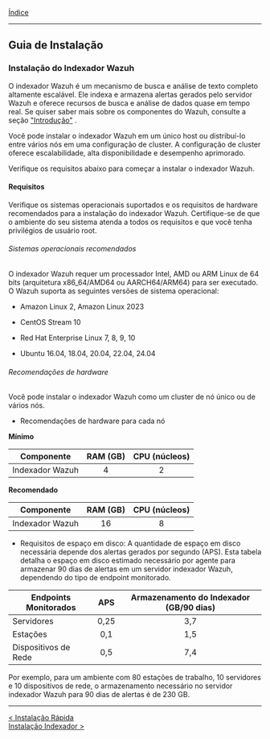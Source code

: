 [Índice](Indice.md)  
___
## Guia de Instalação

### Instalação do Indexador Wazuh

O indexador Wazuh é um mecanismo de busca e análise de texto completo altamente escalável. Ele indexa e armazena alertas gerados pelo servidor Wazuh e oferece recursos de busca e análise de dados quase em tempo real. Se quiser saber mais sobre os componentes do Wazuh, consulte a seção ["Introdução"](README.md) .

Você pode instalar o indexador Wazuh em um único host ou distribuí-lo entre vários nós em uma configuração de cluster. A configuração de cluster oferece escalabilidade, alta disponibilidade e desempenho aprimorado.

Verifique os requisitos abaixo para começar a instalar o indexador Wazuh.

#### Requisitos

Verifique os sistemas operacionais suportados e os requisitos de hardware recomendados para a instalação do indexador Wazuh. Certifique-se de que o ambiente do seu sistema atenda a todos os requisitos e que você tenha privilégios de usuário root.

###### Sistemas operacionais recomendados
O indexador Wazuh requer um processador Intel, AMD ou ARM Linux de 64 bits (arquitetura x86_64/AMD64 ou AARCH64/ARM64) para ser executado. O Wazuh suporta as seguintes versões de sistema operacional:

* Amazon Linux 2, Amazon Linux 2023

* CentOS Stream 10

* Red Hat Enterprise Linux 7, 8, 9, 10

* Ubuntu 16.04, 18.04, 20.04, 22.04, 24.04

###### Recomendações de hardware

Você pode instalar o indexador Wazuh como um cluster de nó único ou de vários nós.

* Recomendações de hardware para cada nó

**Mínimo**  

| Componente | RAM (GB) | CPU (núcleos) |  
| - | :-: | :-: |  
|Indexador Wazuh| 4 | 2 |  

**Recomendado**  

| Componente | RAM (GB) | CPU (núcleos) |  
| - | :-: | :-: |  
|Indexador Wazuh| 16 | 8 |  

* Requisitos de espaço em disco: A quantidade de espaço em disco necessária depende dos alertas gerados por segundo (APS). Esta tabela detalha o espaço em disco estimado necessário por agente para armazenar 90 dias de alertas em um servidor indexador Wazuh, dependendo do tipo de endpoint monitorado.

| Endpoints Monitorados | APS | Armazenamento do Indexador (GB/90 dias) |
| - | :-: | :-: |
| Servidores | 0,25 | 3,7 |
| Estações | 0,1 | 1,5 |
| Dispositivos de Rede | 0,5 | 7,4 |

Por exemplo, para um ambiente com 80 estações de trabalho, 10 servidores e 10 dispositivos de rede, o armazenamento necessário no servidor indexador Wazuh para 90 dias de alertas é de 230 GB.

___
[< Instalação Rápida](Instalacao_rapida.md)  
[Instalação Indexador >](Install_Indexer.md)